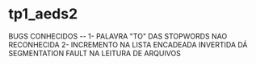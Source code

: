 # tp1_aeds2  

  BUGS CONHECIDOS --
  1- PALAVRA "TO" DAS STOPWORDS NAO RECONHECIDA
  2- INCREMENTO NA LISTA ENCADEADA INVERTIDA DÁ SEGMENTATION FAULT NA LEITURA DE ARQUIVOS
